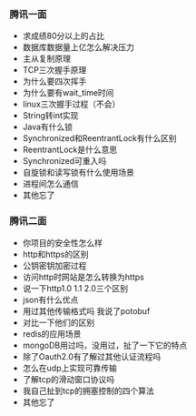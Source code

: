 ### 腾讯一面

- 求成绩80分以上的占比
- 数据库数据量上亿怎么解决压力
- 主从复制原理
- TCP三次握手原理
- 为什么要四次挥手
- 为什么要有wait_time时间
- linux三次握手过程（不会）
- String转int实现
- Java有什么锁
- Synchronized和ReentrantLock有什么区别
- ReentrantLock是什么意思
- Synchronized可重入吗
- 自旋锁和读写锁有什么使用场景
- 进程间怎么通信
- 其他忘了

### 腾讯二面

- 你项目的安全性怎么样
- http和https的区别
- 公钥密钥加密过程
- 访问http时网站是怎么转换为https
- 说一下http1.0 1.1 2.0三个区别
- json有什么优点
- 用过其他传输格式吗 我说了potobuf
- 对比一下他们的区别
- redis的应用场景
- mongoDB用过吗，没用过，扯了一下它的特点
- 除了Oauth2.0有了解过其他认证流程吗
- 怎么在udp上实现可靠传输
- 了解tcp的滑动窗口协议吗
- 我自己扯到tcp的拥塞控制的四个算法
- 其他忘了